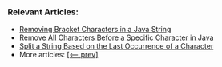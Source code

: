 
### Relevant Articles:
- [Removing Bracket Characters in a Java String](https://www.baeldung.com/java-remove-bracket-characters)
- [Remove All Characters Before a Specific Character in Java](https://www.baeldung.com/java-remove-all-characters-before-specific-one)
- [Split a String Based on the Last Occurrence of a Character](https://www.baeldung.com/java-string-split-last-occurrence)
- More articles: [[<-- prev]](../core-java-string-operations-9)
